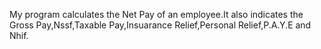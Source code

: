 My program calculates the Net Pay of an employee.It also indicates the Gross Pay,Nssf,Taxable Pay,Insuarance Relief,Personal Relief,P.A.Y.E and Nhif.